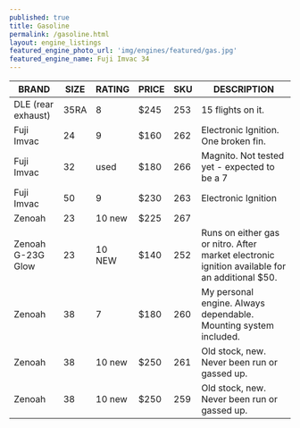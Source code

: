 ```yaml
---
published: true
title: Gasoline
permalink: /gasoline.html
layout: engine_listings
featured_engine_photo_url: 'img/engines/featured/gas.jpg'
featured_engine_name: Fuji Imvac 34
---
```



















BRAND              |  SIZE   |  RATING  |  PRICE  |  SKU   |   DESCRIPTION
-------------------|---------|----------|---------|--------|-------------------
DLE (rear exhaust) | 35RA    | 8        | $245    | 253    | 15 flights on it.
Fuji Imvac         | 24      | 9        | $160    | 262    | Electronic Ignition. One broken fin.  
Fuji Imvac         | 32      | used     | $180    | 266    | Magnito.  Not tested yet - expected to be a 7                                
Fuji Imvac         | 50      | 9        | $230    | 263    | Electronic Ignition
Zenoah             | 23      | 10 new   | $225    | 267    |  
Zenoah G-23G Glow  | 23      | 10 NEW   | $140    | 252    | Runs on either gas or nitro. After market electronic ignition available for an additional $50.
Zenoah             | 38      | 7        | $180    | 260    | My personal engine. Always dependable.  Mounting system included. 
Zenoah             | 38      | 10 new   | $250    | 261    | Old stock, new.  Never been run or gassed up.
Zenoah             | 38      | 10 new   | $250    | 259    | Old stock, new.  Never been run or gassed up.
